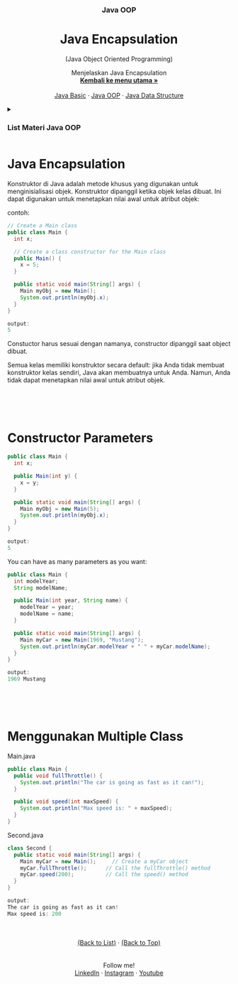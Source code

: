 <div id="top" align="center">
  <h3 align="center">Java OOP</h3>
  <h1>Java Encapsulation</h1>
  <p align="center">(Java Object Oriented Programming)</p>

  <p align="center">
    Menjelaskan Java Encapsulation
    <br />
    <a href="https://github.com/falahdrrhmn/Tutorial-Java/blob/main/README.md"><strong>Kembali ke menu utama »</strong></a>
    <br />
    <br />
    <a href="https://github.com/falahdrrhmn/Tutorial-Java/blob/main/Java%20Basic/README.md">Java Basic</a>
    ·
    <a href="https://github.com/falahdrrhmn/Tutorial-Java/blob/main/Java%20OOP/README.md">Java OOP</a>
    ·
    <a href="https://github.com/falahdrrhmn/Tutorial-Java/blob/main/Java%20Data%20Structure/README.md">Java Data Structure</a>
  </p>
</div>

<!-- TABLE OF CONTENTS -->
<details>
  <summary id="list"><H3>List Materi Java OOP</H3></summary>
  <ol>
    <li>
      <a href="https://github.com/falahdrrhmn/Tutorial-Java/blob/main/Java%20OOP/README.md">Java OOP</a>
      <ul>
        <li><a href="https://github.com/falahdrrhmn/Tutorial-Java/blob/main/Java%20OOP/DasarOOP.md">Dasar OOP</a></li>
        <li><a href="https://github.com/falahdrrhmn/Tutorial-Java/blob/main/Java%20OOP/ClassdanObject.md">Class dan Object</a></li>
        <li><a href="https://github.com/falahdrrhmn/Tutorial-Java/blob/main/Java%20OOP/ClassMethods.md">Class Methods</a></li>
        <li><a href="https://github.com/falahdrrhmn/Tutorial-Java/blob/main/Java%20OOP/Constructor.md">Constructor</a></li>
        <li><a href="https://github.com/falahdrrhmn/Tutorial-Java/blob/main/Java%20OOP/Encapsulation.md">Encapsulation</a></li>
        <li><a href="https://github.com/falahdrrhmn/Tutorial-Java/blob/main/Java%20OOP/Abstraction.md">Abstraction</a></li>
        <li><a href="https://github.com/falahdrrhmn/Tutorial-Java/blob/main/Java%20OOP/Inheritance.md">Inheritance</a></li>
        <li><a href="https://github.com/falahdrrhmn/Tutorial-Java/blob/main/Java%20OOP/Polymorphism.md">Polymorphism</a></li>
      </ul>
    </li>
  </ol>
</details>

# Java Encapsulation

Konstruktor di Java adalah metode khusus yang digunakan untuk menginisialisasi objek. Konstruktor dipanggil ketika objek kelas dibuat. Ini dapat digunakan untuk menetapkan nilai awal untuk atribut objek:

contoh:
```java
// Create a Main class
public class Main {
  int x;

  // Create a class constructor for the Main class
  public Main() {
    x = 5;
  }

  public static void main(String[] args) {
    Main myObj = new Main();
    System.out.println(myObj.x);
  }
}

output:
5
```

Constuctor harus sesuai dengan namanya, constructor dipanggil saat object dibuat. 

Semua kelas memiliki konstruktor secara default: jika Anda tidak membuat konstruktor kelas sendiri, Java akan membuatnya untuk Anda. Namun, Anda tidak dapat menetapkan nilai awal untuk atribut objek.

<br><br><br>

# Constructor Parameters
```java
public class Main {
  int x;

  public Main(int y) {
    x = y;
  }

  public static void main(String[] args) {
    Main myObj = new Main(5);
    System.out.println(myObj.x);
  }
}

output:
5
```

You can have as many parameters as you want:

```java
public class Main {
  int modelYear;
  String modelName;

  public Main(int year, String name) {
    modelYear = year;
    modelName = name;
  }

  public static void main(String[] args) {
    Main myCar = new Main(1969, "Mustang");
    System.out.println(myCar.modelYear + " " + myCar.modelName);
  }
}

output:
1969 Mustang
```



<br><br><br>


# Menggunakan Multiple Class

Main.java

```java
public class Main {
  public void fullThrottle() {
    System.out.println("The car is going as fast as it can!");
  }

  public void speed(int maxSpeed) {
    System.out.println("Max speed is: " + maxSpeed);
  }
}
```

Second.java

```java
class Second {
  public static void main(String[] args) {
    Main myCar = new Main();     // Create a myCar object
    myCar.fullThrottle();      // Call the fullThrottle() method
    myCar.speed(200);          // Call the speed() method
  }
}

output:
The car is going as fast as it can!
Max speed is: 200
```








<br>
<br>

<div align="center">
  <a href="#list">(Back to List)</a>
  ·
  <a href="#top">(Back to Top)</a>
</div>

<br>
<br>

<div align="center">
    Follow me!<br>
    <a href="https://bit.ly/3Qcg3s4">LinkedIn</a>
    ·
    <a href="https://bit.ly/3oRMMaA">Instagram</a>
    ·
    <a href="https://bit.ly/3zqrTrP">Youtube</a>
</div>

